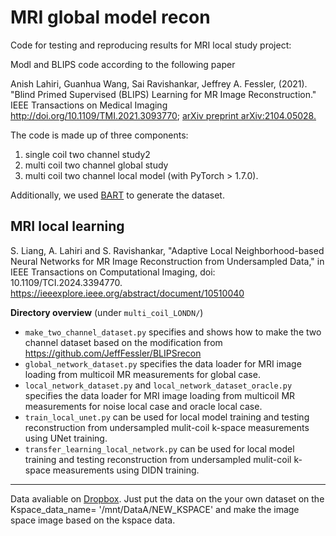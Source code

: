 MRI global model recon
=====================================

Code for testing and reproducing results for MRI local study project:

Modl and BLIPS code according to the following paper

Anish Lahiri, Guanhua Wang, Sai Ravishankar, Jeffrey A. Fessler, (2021). "Blind
Primed Supervised (BLIPS) Learning for MR Image Reconstruction." IEEE
Transactions on Medical Imaging http://doi.org/10.1109/TMI.2021.3093770; [arXiv
preprint arXiv:2104.05028.](https://arxiv.org/abs/2104.05028)

The code is made up of three components: 
1. single coil two channel study2
2. multi coil two channel global study
3. multi coil two channel local model (with PyTorch \> 1.7.0).

Additionally, we used
[BART](https://mrirecon.github.io/bart/) to generate the dataset.

MRI local learning
------------------
S. Liang, A. Lahiri and S. Ravishankar, "Adaptive 
Local Neighborhood-based Neural Networks for MR Image Reconstruction from Undersampled Data," 
in IEEE Transactions on Computational Imaging, doi: 10.1109/TCI.2024.3394770.
https://ieeexplore.ieee.org/abstract/document/10510040

**Directory overview** (under `multi_coil_LONDN/`)

- `make_two_channel_dataset.py` specifies and shows how to make the two channel dataset
based on the modification from https://github.com/JeffFessler/BLIPSrecon
- `global_network_dataset.py`  specifies the data loader for MRI image loading from
multicoil MR measurements for global case.
- `local_network_dataset.py` and `local_network_dataset_oracle.py` specifies the data loader for MRI image loading from multicoil MR measurements for noise local case and oracle local case.
- `train_local_unet.py`  can be used for local model training and testing
reconstruction from undersampled mulit-coil k-space measurements using UNet
training.
- `transfer_learning_local_network.py`  can be used for local  model training and testing
reconstruction from undersampled mulit-coil k-space measurements using DIDN
training.

------------------------------------------------------------
Data avaliable on [Dropbox](https://www.dropbox.com/scl/fi/801dxovhbkp2bkl2krz5x/NEW_KSPACE.zip?rlkey=4u3b32f6c4pfujsv3kp7z5bdk&st=hwe9thrv&dl=0).
Just put the data on the your own dataset on the Kspace_data_name= '/mnt/DataA/NEW_KSPACE' and make the image space image based on the kspace data.
